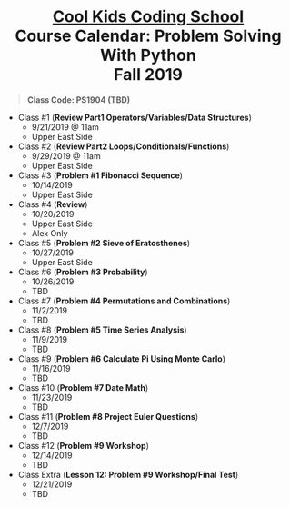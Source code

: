 # <center>[**Cool Kids Coding School**](http://www.coolkidscodingschool.com)<br>Course Calendar: **Problem Solving With Python**<br>  Fall 2019

> **Class Code: PS1904 (TBD)**

+ Class #1 (**Review Part1 Operators/Variables/Data Structures**)
  + 9/21/2019 @ 11am
  + Upper East Side
+ Class #2 (**Review Part2 Loops/Conditionals/Functions**)
  + 9/29/2019 @ 11am
  + Upper East Side
+ Class #3 (**Problem #1 Fibonacci Sequence**)
  + 10/14/2019
  + Upper East Side
+ Class #4 (**Review**)
  + 10/20/2019
  + Upper East Side
  + Alex Only
+ Class #5 (**Problem #2 Sieve of Eratosthenes**)
  + 10/27/2019
  + Upper East Side
+ Class #6 (**Problem #3 Probability**)
  + 10/26/2019
  + TBD
+ Class #7 (**Problem #4 Permutations and Combinations**)
  + 11/2/2019
  + TBD
+ Class #8 (**Problem #5 Time Series Analysis**)
  + 11/9/2019
  + TBD
+ Class #9 (**Problem #6 Calculate Pi Using Monte Carlo**)
  + 11/16/2019
  + TBD
+ Class #10 (**Problem #7 Date Math**)
  + 11/23/2019
  + TBD
+ Class #11 (**Problem #8 Project Euler Questions**)
  + 12/7/2019
  + TBD
+ Class #12 (**Problem #9 Workshop**)
  + 12/14/2019
  + TBD
+ Class Extra (**Lesson 12: Problem #9 Workshop/Final Test**) 
  + 12/21/2019
  + TBD
